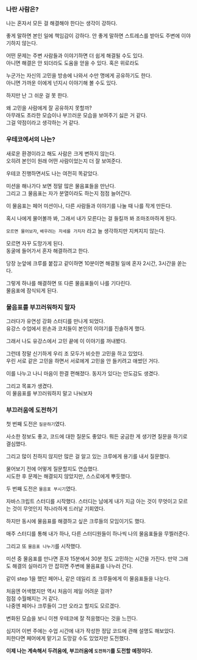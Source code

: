 ### 나란 사람은?

나는 혼자서 모든 걸 해결해야 한다는 생각이 강하다.

좋게 말하면 본인 일에 책임감이 강하다.
안 좋게 말하면 스트레스를 받아도 주변에 이야기하지 않는다.

어떤 문제는 주변 사람들과 이야기하면 더 쉽게 해결될 수도 있다.  
아니면 해결은 안 되더라도 도움을 얻을 수 있다. 혹은 위로라도

누군가는 자신의 고민을 방송에 나와서 수만 명에게 공유하기도 한다.  
아니면 가까운 이에게 넌지시 이야기해 볼 수도 있다.

하지만 난 그 쉬운 걸 못 한다.

왜 고민을 사람에게 잘 공유하지 못할까?  
아무래도 초라한 모습이나 부끄러운 모습을 보여주기 싫은 거 같다.  
그걸 약점이라고 생각하는 거 같다.

### 우테코에서의 나는?

새로운 환경이라고 해도 사람은 크게 변하지 않는다.  
오히려 본인이 원래 어떤 사람이었는지 더 잘 보여준다.

우테코 진행하면서도 나는 여전히 똑같았다.

미션을 해나가다 보면 정말 많은 물음표들을 만난다.  
그리고 그 물음표는 자가 분열이라도 하는지 점점 늘어간다.

이 물음표는 페어 미션이나, 다른 사람들과 이야기를 나눌 때 나를 작게 만든다.

혹시 나에게 물어볼까 봐, 그래서 내가 모른다는 걸 들킬까 봐 조마조마하게 된다.

`모르면 물어보자`, `배우려는 자세를 가지자` 라고 늘 생각하지만 지켜지지 않는다.

모르면 자꾸 도망가게 된다.  
동굴에 들어가서 혼자 해결하려고 한다.

당장 눈앞에 크루를 붙잡고 같이하면 10분이면 해결될 일에 혼자 2시간, 3시간을 쏟는다.

그렇게 하나를 해결하면 또 다른 물음표들이 나를 기다린다.  
물음표에 잠식되게 된다.

### 물음표를 부끄러워하지 말자

그러다가 유연성 강화 스터디를 만나게 되었다.  
유강스 수업에서 왼손과 코치들이 본인의 이야기를 진솔하게 했다.

그래서 나도 유강스에서 고민 끝에 이 이야기를 꺼내봤다.

그런데 정말 신기하게 우리 조 모두가 비슷한 고민을 하고 있었다.  
우린 서로 같은 고민을 하면서 서로에게 고민을 안 들키려고 애썼던 거다.

이를 나누고 나니 마음이 한결 편해졌다. 동지가 있다는 안도감도 생겼다.

그리고 목표가 생겼다.  
이 물음표를 부끄러워하지 말고 나눠보자

### 부끄러움에 도전하기

첫 번째 도전은 `질문하기`였다.

사소한 정보도 좋고, 코드에 대한 질문도 좋았다.
뭐든 궁금한 게 생기면 질문을 하기로 결심했다.

그리고 많이 친하지 않지만 많은 걸 알고 있는 크루에게 용기를 내서 질문했다.

물어보기 전에 어떻게 질문할지도 연습했다.  
시도한 후 문제는 해결되지 않았지만, 스스로에게 뿌듯했다.

두 번째 도전은 `물음표 부시기`였다.

자바스크립트 스터디를 시작했다.
스터디는 남에게 내가 지금 아는 것이 무엇이고 모르는 것이 무엇인지 적나라하게 드러날 기회였다.

하지만 동시에 물음표를 해결하고 싶은 크루들의 모임이기도 했다.

매주 스터디를 통해 내가 하나, 다른 스터디원들이 하나씩 나의 물음표들을 무찔러준다.

그리고 또 `물음표 나누기`를 시작했다.

미션 중 물음표를 만나면 혼자 15분에서 30분 정도 고민하는 시간을 가진다.
만약 그래도 해결의 실마리가 안 잡히면 주변에 물음표를 나누러 간다.

같이 step 1을 했던 페어나, 같은 데일리 조 크루들에게 이 물음표들을 나눈다.

처음엔 어색했지만 역시 처음이 제일 어려운 걸까?  
점점 수월해지는 거 같다.  
나중엔 페어나 크루들이 그만 오라고 할지도 모르겠다.

변화된 모습을 보니 이젠 우테코에 잘 적응했다는 것을 느낀다.

심지어 이번 주에는 수업 시간에 내가 작성한 정답 코드에 관해 설명도 해보았다.  
피한다면 페어에게 맡기고 도망갈 수도 있었지만 도전했다.

**이제 나는 계속해서 두려움에, 부끄러움에 `도전하기`를 도전할 예정이다.**
